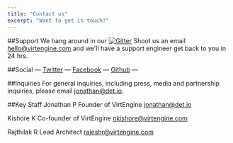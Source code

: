 ```yaml
---
title: "Contact us"
excerpt: "Want to get in touch?"
---
```

##Support
We hang around in our  [![Gitter](https://badges.gitter.imvirtenginesys/VirtEngine.svg)](https://gitter.imvirtenginesys/VirtEngine?utm_source=badge&utm_medium=badge&utm_campaign=pr-badge)
Shoot us an email [hello@virtengine.com](mailto:hello@virtengine.com) and we'll have a support engineer get back to you in 24 hrs.

##Social
— [Twitter](http://twitter.com/VirtEngine) — [Facebook](http://facebook.com/social.det.io) — [Github](http://github.com/VirtEngine) —

##Inquiries
For general inquiries, including press, media and partnership inquiries, please email [jonathan@det.io](mailto:jonathan@det.io).

##Key Staff
Jonathan P
Founder of VirtEngine
[jonathan@det.io](mailto:jonathan@det.io)

Kishore K
Co-founder of VirtEngine
[nkishore@virtengine.com](mailto:nkishore@virtengine.com)

Rajthilak R
Lead Architect 
[rajeshr@virtengine.com	](mailto:rajeshr@virtengine.com	)
